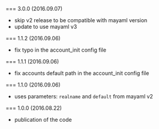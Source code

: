 === 3.0.0 (2016.09.07)

* skip v2 release to be compatible with mayaml version
* update to use mayaml v3

=== 1.1.2 (2016.09.06)

* fix typo in the account_init config file

=== 1.1.1 (2016.09.06)

* fix accounts default path in the account_init config file

=== 1.1.0 (2016.09.06)

* uses parameters: `realname` and `default` from mayaml v2

=== 1.0.0 (2016.08.22)

* publication of the code

